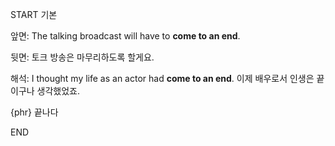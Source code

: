 START
기본

앞면:
The talking broadcast will have to **come to an end**.

뒷면:
토크 방송은 마무리하도록 할게요.

해석:
I thought my life as an actor had **come to an end**. 
이제 배우로서 인생은 끝이구나 생각했었죠.

{phr} 끝나다
<!--ID: 1742959202116-->
END